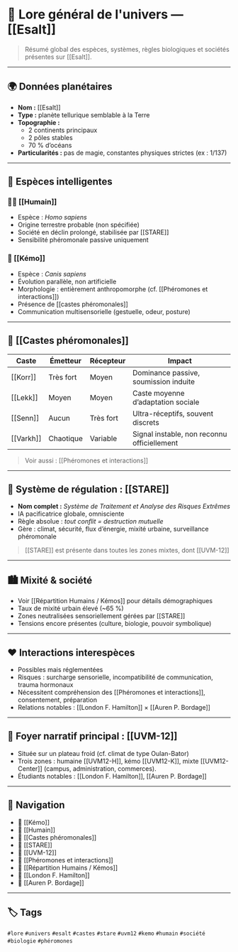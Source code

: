 # 📘 Lore général de l'univers — [[Esalt]]

> Résumé global des espèces, systèmes, règles biologiques et sociétés présentes sur [[Esalt]].

---

## 🌍 Données planétaires

- **Nom :** [[Esalt]]  
- **Type :** planète tellurique semblable à la Terre  
- **Topographie :**
  - 2 continents principaux
  - 2 pôles stables
  - 70 % d’océans
- **Particularités :** pas de magie, constantes physiques strictes (ex : 1/137)

---

## 🧬 Espèces intelligentes

### 🧑‍🦱 [[Humain]]
- Espèce : *Homo sapiens*
- Origine terrestre probable (non spécifiée)
- Société en déclin prolongé, stabilisée par [[STARE]]
- Sensibilité phéromonale passive uniquement

### 🐺 [[Kémo]]
- Espèce : *Canis sapiens*
- Évolution parallèle, non artificielle
- Morphologie : entièrement anthropomorphe (cf. [[Phéromones et interactions]])
- Présence de [[castes phéromonales]]
- Communication multisensorielle (gestuelle, odeur, posture)

---

## 🧪 [[Castes phéromonales]]

| Caste | Émetteur | Récepteur | Impact |
|-------|----------|-----------|--------|
| [[Korr]] | Très fort | Moyen | Dominance passive, soumission induite |
| [[Lekk]] | Moyen | Moyen | Caste moyenne d’adaptation sociale |
| [[Senn]] | Aucun | Très fort | Ultra-réceptifs, souvent discrets |
| [[Varkh]] | Chaotique | Variable | Signal instable, non reconnu officiellement |

> Voir aussi : [[Phéromones et interactions]]

---

## 🧠 Système de régulation : [[STARE]]

- **Nom complet :** *Système de Traitement et Analyse des Risques Extrêmes*  
- IA pacificatrice globale, omnisciente
- Règle absolue : *tout conflit = destruction mutuelle*
- Gère : climat, sécurité, flux d’énergie, mixité urbaine, surveillance phéromonale

> [[STARE]] est présente dans toutes les zones mixtes, dont [[UVM-12]]

---

## 🏙️ Mixité & société

- Voir [[Répartition Humains / Kémos]] pour détails démographiques
- Taux de mixité urbain élevé (~65 %)
- Zones neutralisées sensoriellement gérées par [[STARE]]
- Tensions encore présentes (culture, biologie, pouvoir symbolique)

---

## ❤️ Interactions interespèces

- Possibles mais réglementées  
- Risques : surcharge sensorielle, incompatibilité de communication, trauma hormonaux  
- Nécessitent compréhension des [[Phéromones et interactions]], consentement, préparation  
- Relations notables : [[London F. Hamilton]] × [[Auren P. Bordage]]

---

## 🏫 Foyer narratif principal : [[UVM-12]]

- Située sur un plateau froid (cf. climat de type Oulan-Bator)  
- Trois zones : humaine [[UVM12-H]], kémo [[UVM12-K]], mixte [[UVM12-Center]] (campus, administration, commerces).
- Étudiants notables : [[London F. Hamilton]], [[Auren P. Bordage]]

---

## 🧭 Navigation

- 🔗 [[Kémo]]  
- 🔗 [[Humain]]  
- 🔗 [[Castes phéromonales]]  
- 🔗 [[STARE]]  
- 🔗 [[UVM-12]]  
- 🔗 [[Phéromones et interactions]]  
- 🔗 [[Répartition Humains / Kémos]]  
- 🔗 [[London F. Hamilton]]  
- 🔗 [[Auren P. Bordage]]

---

## 🏷️ Tags

`#lore` `#univers` `#esalt` `#castes` `#stare` `#uvm12` `#kemo` `#humain` `#société` `#biologie` `#phéromones`
